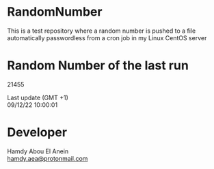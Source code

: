 # RandomNumber    
This is a test repository where a random number is pushed to a file automatically passwordless from a cron job in my Linux CentOS server    
# Random Number of the last run   
21455
      
Last update (GMT +1)    
09/12/22 10:00:01
# Developer    
Hamdy Abou El Anein   
hamdy.aea@protonmail.com
